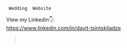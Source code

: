 ```
 Wedding  Website
```

View my Linkedin👇: <br />
https://www.linkedin.com/in/davit-tsintskiladze <br />

> <br />
